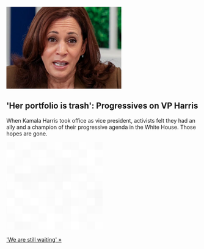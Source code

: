 
!['Her portfolio is trash': Progressives on VP Harris](./20211105235849.png)
## 'Her portfolio is trash': Progressives on VP Harris

When Kamala Harris took office as vice president, activists felt they had an ally and a champion of their progressive agenda in the White House. Those hopes are gone.

![pic](../square_bg.png)

['We are still waiting' »](https://www.yahoo.com/news/activists-disappointed-kamala-harris-isnt-090134600.html)

